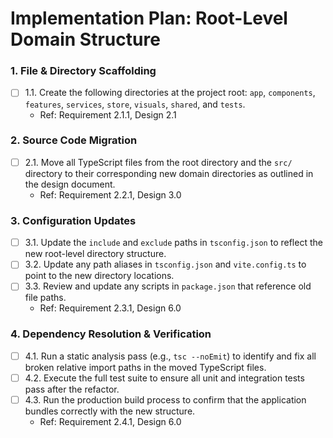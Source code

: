 # Implementation Plan: Root-Level Domain Structure

### 1. File & Directory Scaffolding
- [ ] 1.1. Create the following directories at the project root: `app`, `components`, `features`, `services`, `store`, `visuals`, `shared`, and `tests`.
  - Ref: Requirement 2.1.1, Design 2.1

### 2. Source Code Migration
- [ ] 2.1. Move all TypeScript files from the root directory and the `src/` directory to their corresponding new domain directories as outlined in the design document.
  - Ref: Requirement 2.2.1, Design 3.0

### 3. Configuration Updates
- [ ] 3.1. Update the `include` and `exclude` paths in `tsconfig.json` to reflect the new root-level directory structure.
- [ ] 3.2. Update any path aliases in `tsconfig.json` and `vite.config.ts` to point to the new directory locations.
- [ ] 3.3. Review and update any scripts in `package.json` that reference old file paths.
  - Ref: Requirement 2.3.1, Design 6.0

### 4. Dependency Resolution & Verification
- [ ] 4.1. Run a static analysis pass (e.g., `tsc --noEmit`) to identify and fix all broken relative import paths in the moved TypeScript files.
- [ ] 4.2. Execute the full test suite to ensure all unit and integration tests pass after the refactor.
- [ ] 4.3. Run the production build process to confirm that the application bundles correctly with the new structure.
  - Ref: Requirement 2.4.1, Design 6.0